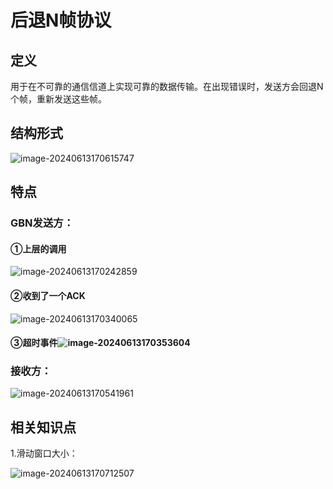 # 后退N帧协议

## 定义

用于在不可靠的通信信道上实现可靠的数据传输。在出现错误时，发送方会回退N个帧，重新发送这些帧。

## 结构形式

![image-20240613170615747](../TyporaImage/image-20240613170615747.png)





## 特点

### GBN发送方：

#### ①上层的调用

![image-20240613170242859](../TyporaImage/image-20240613170242859.png)

#### ②收到了一个ACK

![image-20240613170340065](../TyporaImage/image-20240613170340065.png)

#### ③超时事件![image-20240613170353604](../TyporaImage/image-20240613170353604.png)

### 接收方：

![image-20240613170541961](../TyporaImage/image-20240613170541961.png)

## 相关知识点

1.滑动窗口大小：

![image-20240613170712507](../TyporaImage/image-20240613170712507.png)